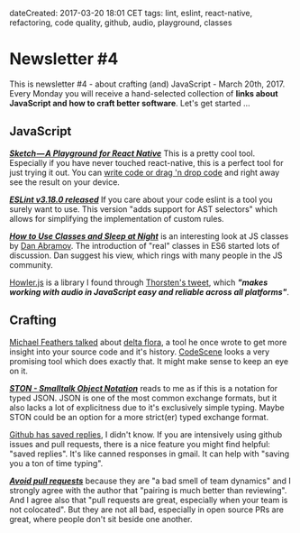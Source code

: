 dateCreated: 2017-03-20 18:01 CET
tags: lint, eslint, react-native, refactoring, code quality, github, audio, playground, classes

# Newsletter #4

This is newsletter #4 - about crafting (and) JavaScript - March 20th, 2017. Every Monday you will receive a hand-selected collection of **links about JavaScript and how to craft better software**. Let's get started ...

## JavaScript

***[Sketch — A Playground for React Native][sketch-post]*** This is a pretty cool tool. Especially if you have never touched react-native, this is a perfect tool for just trying it out. You can [write code or drag 'n drop code][sketch] and right away see the result on your device.

[sketch]: https://sketch.expo.io/
[sketch-post]: https://blog.expo.io/sketch-a-playground-for-react-native-16b2401f44a2

***[ESLint v3.18.0 released][eslint]*** If you care about your code eslint is a tool you surely want to use. This version "adds support for AST selectors" which allows for simplifying the implementation of custom rules.

[eslint]: http://eslint.org/blog/2017/03/eslint-v3.18.0-released

***[How to Use Classes and Sleep at Night][classes]*** is an interesting look at JS classes by [Dan Abramov][dan]. The introduction of "real" classes in ES6 started lots of discussion. Dan suggest his view, which rings with many people in the JS community.

[classes]: https://medium.com/@dan_abramov/how-to-use-classes-and-sleep-at-night-9af8de78ccb4
[dan]: https://twitter.com/dan_abramov

[Howler.js][howlerjs] is a library I found through [Thorsten's tweet][thorstens-tweet], which ***"makes working with audio in JavaScript easy and reliable across all platforms"***.

[howlerjs]: https://howlerjs.com/
[thorstens-tweet]: https://twitter.com/ThorstenRinne/status/842367095291695104

## Crafting

[Michael Feathers talked][mfeathers-talk] about [delta flora][delta-flora], a tool he once wrote to get more insight into your source code and it's history. [CodeScene][codescene] looks a very promising tool which does exactly that. It might make sense to keep an eye on it.

[codescene]: https://codescene.io/showcase
[mfeathers-talk]: http://www.ustream.tv/recorded/61483799
[delta-flora]: https://github.com/michaelfeathers/delta-flora

***[STON - Smalltalk Object Notation][ston]*** reads to me as if this is a notation for typed JSON. JSON is one of the most common exchange formats, but it also lacks a lot of explicitness due to it's exclusively simple typing. Maybe STON could be an option for a more strict(er) typed exchange format.

[ston]: https://github.com/svenvc/ston/blob/master/ston-paper.md

[Github has saved replies][saved-replies], I didn't know. If you are intensively using github issues and pull requests, there is a nice feature you might find helpful: "saved replies". It's like canned responses in gmail. It can help with "saving you a ton of time typing".

[saved-replies]: https://github.com/blog/2135-saved-replies

***[Avoid pull requests][pr-post]*** because they are "a bad smell of team dynamics" and I strongly agree with the author that "pairing is much better than reviewing". And I agree also that "pull requests are great, especially when your team is not colocated". But they are not all bad, especially in open source PRs are great, where people don't sit beside one another.

[pr-post]: http://vgaltes.com/teamwork/Avoid-pull-requests/
